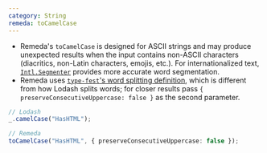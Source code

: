 ```yaml
---
category: String
remeda: toCamelCase
---
```


- Remeda's `toCamelCase` is designed for ASCII strings and may produce
  unexpected results when the input contains non-ASCII characters (diacritics,
  non-Latin characters, emojis, etc.). For internationalized text,
  [`Intl.Segmenter`](https://developer.mozilla.org/en-US/docs/Web/JavaScript/Reference/Global_Objects/Intl/Segmenter)
  provides more accurate word segmentation.
- Remeda uses [`type-fest`'s word splitting definition](https://github.com/sindresorhus/type-fest/blob/main/source/words.d.ts),
  which is different from how Lodash splits words; for closer results pass
  `{ preserveConsecutiveUppercase: false }` as the second parameter.

```ts
// Lodash
_.camelCase("HasHTML");

// Remeda
toCamelCase("HasHTML", { preserveConsecutiveUppercase: false });
```
